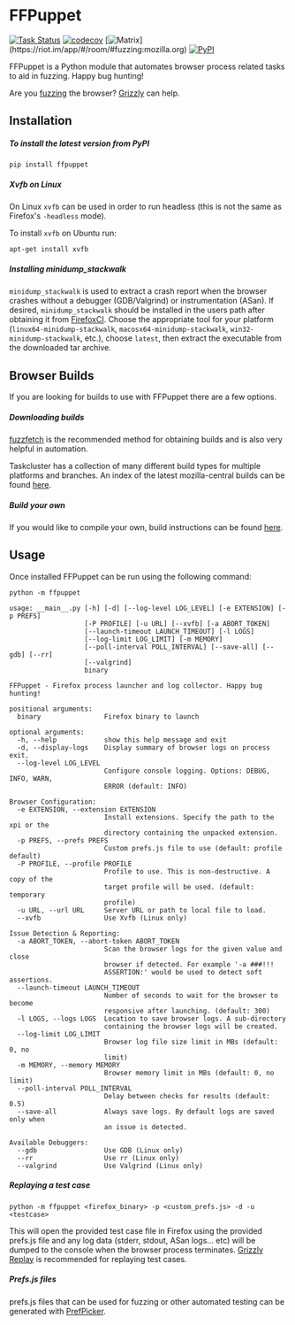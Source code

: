 FFPuppet
========

[![Task Status](https://community-tc.services.mozilla.com/api/github/v1/repository/MozillaSecurity/ffpuppet/master/badge.svg)](https://community-tc.services.mozilla.com/api/github/v1/repository/MozillaSecurity/ffpuppet/master/latest)
[![codecov](https://codecov.io/gh/MozillaSecurity/ffpuppet/branch/master/graph/badge.svg)](https://codecov.io/gh/MozillaSecurity/ffpuppet)
[![Matrix](https://img.shields.io/badge/dynamic/json?color=green&label=chat&query=%24.chunk[%3F(%40.canonical_alias%3D%3D%22%23fuzzing%3Amozilla.org%22)].num_joined_members&suffix=%20users&url=https%3A%2F%2Fmozilla.modular.im%2F_matrix%2Fclient%2Fr0%2FpublicRooms&style=flat&logo=matrix)](https://riot.im/app/#/room/#fuzzing:mozilla.org)
[![PyPI](https://img.shields.io/pypi/v/ffpuppet)](https://pypi.org/project/ffpuppet)

FFPuppet is a Python module that automates browser process related tasks to aid in fuzzing. Happy bug hunting!

Are you [fuzzing](https://firefox-source-docs.mozilla.org/tools/fuzzing/index.html) the browser? [Grizzly](https://github.com/MozillaSecurity/grizzly) can help.

Installation
------------

##### To install the latest version from PyPI

    pip install ffpuppet

##### Xvfb on Linux

On Linux `xvfb` can be used in order to run headless (this is not the same as Firefox's `-headless` mode).

To install `xvfb` on Ubuntu run:

    apt-get install xvfb

##### Installing minidump_stackwalk

`minidump_stackwalk` is used to extract a crash report when the browser crashes without a debugger (GDB/Valgrind) or
instrumentation (ASan). If desired, `minidump_stackwalk` should be installed in the users path after obtaining
it from [FirefoxCI](https://firefox-ci-tc.services.mozilla.com/tasks/index/gecko.cache.level-1.toolchains.v3).
Choose the appropriate tool for your platform (`linux64-minidump-stackwalk`, `macosx64-minidump-stackwalk`, `win32-minidump-stackwalk`, etc.),
choose `latest`, then extract the executable from the downloaded tar archive.

Browser Builds
--------------

If you are looking for builds to use with FFPuppet there are a few options.

##### Downloading builds

[fuzzfetch](https://github.com/MozillaSecurity/fuzzfetch) is the recommended method for obtaining builds and is also very helpful in automation.

Taskcluster has a collection of many different build types for multiple platforms and branches.
An index of the latest mozilla-central builds can be found [here](https://firefox-ci-tc.services.mozilla.com/tasks/index/gecko.v2.mozilla-central.latest.firefox/).

##### Build your own

If you would like to compile your own, build instructions can be found [here](https://firefox-source-docs.mozilla.org/setup/index.html).


Usage
-----

Once installed FFPuppet can be run using the following command:

    python -m ffpuppet

```
usage: __main__.py [-h] [-d] [--log-level LOG_LEVEL] [-e EXTENSION] [-p PREFS]
                   [-P PROFILE] [-u URL] [--xvfb] [-a ABORT_TOKEN]
                   [--launch-timeout LAUNCH_TIMEOUT] [-l LOGS]
                   [--log-limit LOG_LIMIT] [-m MEMORY]
                   [--poll-interval POLL_INTERVAL] [--save-all] [--gdb] [--rr]
                   [--valgrind]
                   binary

FFPuppet - Firefox process launcher and log collector. Happy bug hunting!

positional arguments:
  binary                Firefox binary to launch

optional arguments:
  -h, --help            show this help message and exit
  -d, --display-logs    Display summary of browser logs on process exit.
  --log-level LOG_LEVEL
                        Configure console logging. Options: DEBUG, INFO, WARN,
                        ERROR (default: INFO)

Browser Configuration:
  -e EXTENSION, --extension EXTENSION
                        Install extensions. Specify the path to the xpi or the
                        directory containing the unpacked extension.
  -p PREFS, --prefs PREFS
                        Custom prefs.js file to use (default: profile default)
  -P PROFILE, --profile PROFILE
                        Profile to use. This is non-destructive. A copy of the
                        target profile will be used. (default: temporary
                        profile)
  -u URL, --url URL     Server URL or path to local file to load.
  --xvfb                Use Xvfb (Linux only)

Issue Detection & Reporting:
  -a ABORT_TOKEN, --abort-token ABORT_TOKEN
                        Scan the browser logs for the given value and close
                        browser if detected. For example '-a ###!!!
                        ASSERTION:' would be used to detect soft assertions.
  --launch-timeout LAUNCH_TIMEOUT
                        Number of seconds to wait for the browser to become
                        responsive after launching. (default: 300)
  -l LOGS, --logs LOGS  Location to save browser logs. A sub-directory
                        containing the browser logs will be created.
  --log-limit LOG_LIMIT
                        Browser log file size limit in MBs (default: 0, no
                        limit)
  -m MEMORY, --memory MEMORY
                        Browser memory limit in MBs (default: 0, no limit)
  --poll-interval POLL_INTERVAL
                        Delay between checks for results (default: 0.5)
  --save-all            Always save logs. By default logs are saved only when
                        an issue is detected.

Available Debuggers:
  --gdb                 Use GDB (Linux only)
  --rr                  Use rr (Linux only)
  --valgrind            Use Valgrind (Linux only)
```

##### Replaying a test case

    python -m ffpuppet <firefox_binary> -p <custom_prefs.js> -d -u <testcase>

This will open the provided test case file in Firefox using the provided prefs.js file and any log data (stderr, stdout, ASan logs... etc) will be dumped to the console when the browser process terminates. [Grizzly Replay](https://github.com/MozillaSecurity/grizzly/wiki/Grizzly-Replay) is recommended for replaying test cases.

##### Prefs.js files

prefs.js files that can be used for fuzzing or other automated testing can be generated with [PrefPicker](https://github.com/MozillaSecurity/prefpicker).

